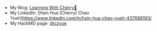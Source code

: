 - My Blog: [Learning With Cherry🍒](https://cherrychaoyueh.vercel.app/)
- My LinkedIn: [Hsin Hua (Cherry) Chao Yueh]https://www.linkedin.com/in/hsin-hua-chao-yueh-437688193/
- My HackMD page: [@czyue](https://hackmd.io/@czyue)
